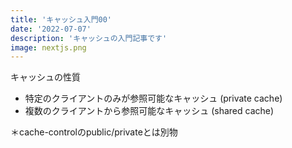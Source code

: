 ```yaml
---
title: 'キャッシュ入門00'
date: '2022-07-07'
description: 'キャッシュの入門記事です'
image: nextjs.png
---
```


キャッシュの性質

- 特定のクライアントのみが参照可能なキャッシュ (private cache)
- 複数のクライアントから参照可能なキャッシュ (shared cache)

＊cache-controlのpublic/privateとは別物

